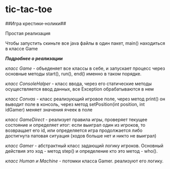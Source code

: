# tic-tac-toe

##Игра крестики-нолики##

Простая реализация

Чтобы запустить скиньте все java файлы в один пакет,
main() находиться в классе Game

***Подробнее о реализации***

*класс Game* - объеденяет все классы в себе, и запускает процесс через основные методы start(), run(), end() именно в таком порядке.

*класс ConsoleHalper* - класс ввода, через его статические методы осуществляется ввод данных, все Exception обрабатываются в нем

*класс Convas* - класс реализующий игровое поле, через метод print() он выводит поле в консоль, через метод setPosition(int position, int idGamer) меняет значения ячеек в поле

*класс GameDirect* - реализует правила игры, проверяет текущее состояние и определяет итог: если выиграл один из игроков, то возвращает его id, или определяется игра продолжается либо достигнута патовая ситуация (ходов больше нет и никто не выиграл)

*класс Gamer* - абстрактный класс задающий логику игроков. Основный действия это ход - метод step() и определение кто это метод - who().

*класс Human и Machine* - потомки класса Gamer. реализуют его логику.

